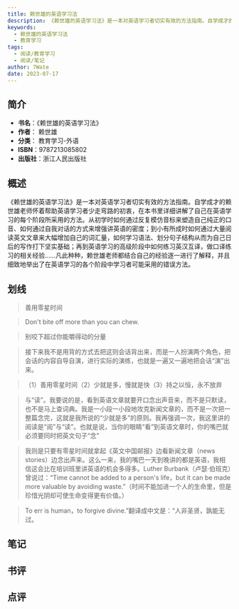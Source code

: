```yaml
---
title: 赖世雄的英语学习法
description: 《赖世雄的英语学习法》是一本对英语学习者切实有效的方法指南。自学成才的赖世雄老师怀着帮助英语学习者少走弯路的初衷，在本书里详细讲解了自己在英语学习的每个阶段所采用的方法。从初学时如何通过反复模仿音标来塑造自己纯正的口音、如何通过自我对话的方式来增强讲英语的
keywords:
  - 赖世雄的英语学习法
  - 教育学习
tags:
  - 阅读/教育学习
  - 阅读/笔记
author: 7Wate
date: 2023-07-17
---
```


## 简介

- **书名**：《赖世雄的英语学习法》
- **作者**： 赖世雄
- **分类**： 教育学习-外语
- **ISBN**：9787213085802
- **出版社**：浙江人民出版社

## 概述

《赖世雄的英语学习法》是一本对英语学习者切实有效的方法指南。自学成才的赖世雄老师怀着帮助英语学习者少走弯路的初衷，在本书里详细讲解了自己在英语学习的每个阶段所采用的方法。从初学时如何通过反复模仿音标来塑造自己纯正的口音、如何通过自我对话的方式来增强讲英语的密度；到小有所成时如何通过大量阅读英文文章来大幅增加自己的词汇量，如何学习语法、划分句子结构从而为自己日后的写作打下坚实基础；再到英语学习的高级阶段中如何练习英汉互译，做口译练习的相关经验……凡此种种，赖世雄老师都结合自己的经验逐一进行了解释，并且细致地举出了在英语学习的各个阶段中学习者可能采用的错误方法。

## 划线 
 

> 善用零星时间 

> Don't bite off more than you can chew. 

> 别咬下超过你能嚼得动的分量 

> 接下来我不是用背的方式去把这则会话背出来，而是一人扮演两个角色，把会话的内容自导自演，进行实际的演练，也就是一遍又一遍地把会话“演”出来。 

> （1）善用零星时间（2）少就是多，慢就是快（3）持之以恒，永不放弃 

> 与“读”。我要说的是，看到英语文章就要开口念出声音来，而不是只默读，也不是马上查词典。我是一小段一小段地攻克新闻文章的，而不是一次把一整篇念完，这就是我所说的“少就是多”的原则。我再强调一次，我这里讲的阅读是“阅”与“读”。也就是说，当你的眼睛“看”到英语文章时，你的嘴巴就必须要同时把英文句子“念” 

> 我则是只要有零星时间就拿起《英文中国邮报》边看新闻文章（news stories）边念出声来。这么一来，我的嘴巴一天到晚讲的都是英语，我相信这会比在培训班里讲英语的机会多得多。Luther Burbank（卢瑟·伯班克）曾说过：“Time cannot be added to a person's life，but it can be made more valuable by avoiding waste.”（时间不能加进一个人的生命里，但是珍惜光阴却可使生命变得更有价值。） 

> To err is human，to forgive divine.”翻译成中文是：“人非圣贤，孰能无过。

## 笔记


## 书评


## 点评
